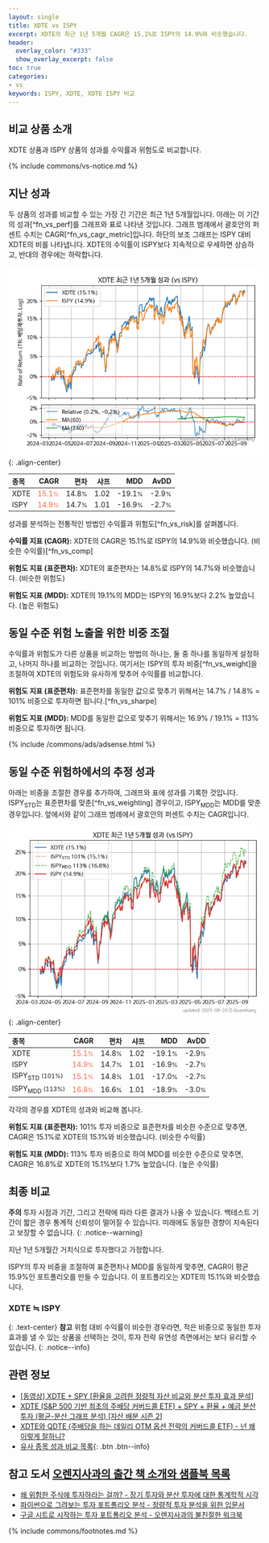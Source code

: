 ```yaml
---
layout: single
title: XDTE vs ISPY
excerpt: XDTE의 최근 1년 5개월 CAGR은 15.1%로 ISPY의 14.9%와 비슷했습니다.
header:
  overlay_color: "#333"
  show_overlay_excerpt: false
toc: true
categories:
- vs
keywords: ISPY, XDTE, XDTE ISPY 비교
---
```


## 비교 상품 소개


XDTE 상품과 ISPY 상품의 성과를 수익률과 위험도로 비교합니다.





{% include commons/vs-notice.md %}

## 지난 성과

두 상품의 성과를 비교할 수 있는 가장 긴 기간은 최근 1년 5개월입니다. 아래는 이 기간의 성과[^fn_vs_perf]를 그래프와 표로 나타낸 것입니다.
그래프 범례에서 괄호안의 퍼센트 수치는 CAGR[^fn_vs_cagr_metric]입니다.
하단의 보조 그래프는 ISPY 대비 XDTE의 비를 나타냅니다.
XDTE의 수익률이 ISPY보다 지속적으로 우세하면 상승하고, 반대의 경우에는 하락합니다.

![XDTE](/vs/images/xdte-vs-ispy_dual.png){: .align-center}

| **종목** | **CAGR** | **편차** | **샤프** | **MDD** | **AvDD** |
| :------------ | ------: | -----------: | -------: | ------: | -------: |
| XDTE | <span style="color: tomato">15.1<small>%</small></span> | 14.8<small>%</small> | 1.02 | -19.1<small>%</small> | -2.9<small>%</small> |
| ISPY | <span style="color: tomato">14.9<small>%</small></span> | 14.7<small>%</small> | 1.01 | -16.9<small>%</small> | -2.7<small>%</small> |

<!-- more -->


성과를 분석하는 전통적인 방법인 수익률과 위험도[^fn_vs_risk]를 살펴봅니다.

**수익률 지표 (CAGR):** XDTE의 CAGR은 15.1%로 ISPY의 14.9%와 비슷했습니다. (비슷한 수익률)[^fn_vs_comp]

**위험도 지표 (표준편차):** XDTE의 표준편차는 14.8%로 ISPY의 14.7%와 비슷했습니다. (비슷한 위험도)

**위험도 지표 (MDD):** XDTE의 19.1%의 MDD는 ISPY의 16.9%보다 2.2% 높았습니다. (높은 위험도)



## 동일 수준 위험 노출을 위한 비중 조절

수익률과 위험도가 다른 상품을 비교하는 방법의 하나는, 둘 중 하나를 동일하게 설정하고, 나머지 하나를 비교하는 것입니다.
여기서는 ISPY의 투자 비중[^fn_vs_weight]을 조절하여 XDTE의 위험도와 유사하게 맞추어 수익률를 비교합니다.

**위험도 지표 (표준편차):** 표준편차를 동일한 값으로 맞추기 위해서는 14.7% / 14.8% = 101% 비중으로 투자하면 됩니다.[^fn_vs_sharpe]

**위험도 지표 (MDD):** MDD를 동일한 값으로 맞추기 위해서는 16.9% / 19.1% = 113% 비중으로 투자하면 됩니다.


{% include /commons/ads/adsense.html %}



## 동일 수준 위험하에서의 추정 성과

아래는 비중을 조절한 경우를 추가하여, 그래프와 표에 성과를 기록한 것입니다.
ISPY<sub>STD</sub>는 표준편차를 맞춘[^fn_vs_weighting] 경우이고, ISPY<sub>MDD</sub>는 MDD를 맞춘 경우입니다.
앞에서와 같이 그래프 범례에서 괄호안의 퍼센트 수치는 CAGR입니다.


![XDTE](/vs/images/xdte-vs-ispy.png){: .align-center}



| **종목** | **CAGR** | **편차** | **샤프** | **MDD** | **AvDD** |
| :------------ | ------: | -----------: | -------: | ------: | -------: |
| XDTE | <span style="color: tomato">15.1<small>%</small></span> | 14.8<small>%</small> | 1.02 | -19.1<small>%</small> | -2.9<small>%</small> |
| ISPY | <span style="color: tomato">14.9<small>%</small></span> | 14.7<small>%</small> | 1.01 | -16.9<small>%</small> | -2.7<small>%</small> |
| ISPY<sub>STD</sub> <small>(101%)</small> | <span style="color: tomato">15.1<small>%</small></span> | 14.8<small>%</small> | 1.01 | -17.0<small>%</small> | -2.7<small>%</small> |
| ISPY<sub>MDD</sub> <small>(113%)</small> | <span style="color: tomato">16.8<small>%</small></span> | 16.6<small>%</small> | 1.01 | -18.9<small>%</small> | -3.0<small>%</small> |



각각의 경우를 XDTE의 성과와 비교해 봅니다.

**위험도 지표 (표준편차):** 101% 투자 비중으로 표준편차를 비슷한 수준으로 맞추면, CAGR은 15.1%로 XDTE의 15.1%와 비슷했습니다. (비슷한 수익률)

**위험도 지표 (MDD):** 113% 투자 비중으로 하여 MDD를 비슷한 수준으로 맞추면, CAGR은 16.8%로 XDTE의 15.1%보다 1.7% 높았습니다. (높은 수익률)




## 최종 비교

**주의** 투자 시점과 기간, 그리고 전략에 따라 다른 결과가 나올 수 있습니다. 백테스트 기간이 짧은 경우 통계적 신뢰성이 떨어질 수 있습니다. 미래에도 동일한 경향이 지속된다고 보장할 수 없습니다.
{: .notice--warning}

지난 1년 5개월간 거치식으로 투자했다고 가정합니다.

ISPY의 투자 비중을 조절하여 표준편차나 MDD를 동일하게 맞추면, CAGR이 평균 15.9%인 포트폴리오를 만들 수 있습니다.
이 포트폴리오는 XDTE의 15.1%와 비슷했습니다.

### XDTE ≒ ISPY
{: .text-center}
**참고** 위험 대비 수익률이 비슷한 경우라면, 적은 비중으로 동일한 투자 효과를 낼 수 있는 상품을 선택하는 것이, 투자 전략 유연성 측면에서는 보다 유리할 수 있습니다.
{: .notice--info}


## 관련 정보

- [[동영상] XDTE + SPY [환율을 고려한 정량적 자산 비교와 분산 투자 효과 분석]](https://youtu.be/n_n_T2BXqoA)
- [XDTE (S&P 500 기반 최초의 주배당 커버드콜 ETF) + SPY + 환율 + 예금 분산 투자 (평균-분산 그래프 분석) [자산 배분 시즌 2]](https://m.blog.naver.com/onuri2005/223939486220)
- [XDTE와 QDTE (주배당을 하는 데일리 OTM 옵션 전략의 커버드콜 ETF) - 넌 왜 이렇게 잘하니?](https://kongdori.tistory.com/336)
- [유사 종목 성과 비교 목록](/vs/){: .btn .btn--info}


## 참고 도서 [오렌지사과의 출간 책 소개와 샘플북 목록](https://kongdori.tistory.com/691)

- [왜 위험한 주식에 투자하라는 걸까? - 장기 투자와 분산 투자에 대한 통계학적 시각](https://kongdori.tistory.com/421)
- [파이썬으로 그려보는 투자 포트폴리오 분석  - 정량적 투자 분석을 위한 입문서](https://kongdori.tistory.com/643)
- [구글 시트로 시작하는 투자 포트폴리오 분석 - 오렌지사과의 불친절한 워크북](https://kongdori.tistory.com/449)

{% include commons/footnotes.md %}